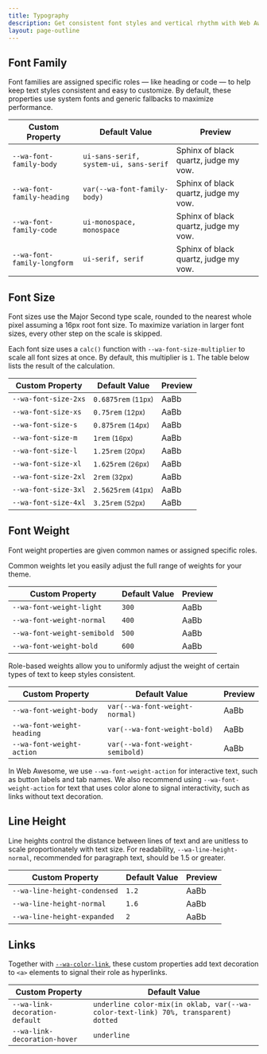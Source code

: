 ```yaml
---
title: Typography
description: Get consistent font styles and vertical rhythm with Web Awesome's typography properties.
layout: page-outline
---
```


## Font Family

Font families are assigned specific roles &mdash; like heading or code &mdash; to help keep text styles consistent and easy to customize. By default, these properties use system fonts and generic fallbacks to maximize performance.

| Custom Property             | Default Value                          | Preview                                                                                              |
| --------------------------- | -------------------------------------- | ---------------------------------------------------------------------------------------------------- |
| `--wa-font-family-body`     | `ui-sans-serif, system-ui, sans-serif` | <div style="font-family: var(--wa-font-family-body)">Sphinx of black quartz, judge my vow.</div>     |
| `--wa-font-family-heading`  | `var(--wa-font-family-body)`           | <div style="font-family: var(--wa-font-family-heading)">Sphinx of black quartz, judge my vow.</div>  |
| `--wa-font-family-code`     | `ui-monospace, monospace`              | <div style="font-family: var(--wa-font-family-code)">Sphinx of black quartz, judge my vow.</div>     |
| `--wa-font-family-longform` | `ui-serif, serif`                      | <div style="font-family: var(--wa-font-family-longform)">Sphinx of black quartz, judge my vow.</div> |

## Font Size

Font sizes use the Major Second type scale, rounded to the nearest whole pixel assuming a 16px root font size. To maximize variation in larger font sizes, every other step on the scale is skipped.

Each font size uses a `calc()` function with `--wa-font-size-multiplier` to scale all font sizes at once. By default, this multiplier is `1`. The table below lists the result of the calculation.

| Custom Property      | Default Value                     | Preview                                                    |
| -------------------- | --------------------------------- | ---------------------------------------------------------- |
| `--wa-font-size-2xs` | `0.6875rem` <small>(11px)</small> | <div style="font-size: var(--wa-font-size-2xs)">AaBb</div> |
| `--wa-font-size-xs`  | `0.75rem` <small>(12px)</small>   | <div style="font-size: var(--wa-font-size-xs)">AaBb</div>  |
| `--wa-font-size-s`   | `0.875rem` <small>(14px)</small>  | <div style="font-size: var(--wa-font-size-s)">AaBb</div>   |
| `--wa-font-size-m`   | `1rem` <small>(16px)</small>      | <div style="font-size: var(--wa-font-size-m)">AaBb</div>   |
| `--wa-font-size-l`   | `1.25rem` <small>(20px)</small>   | <div style="font-size: var(--wa-font-size-l)">AaBb</div>   |
| `--wa-font-size-xl`  | `1.625rem` <small>(26px)</small>  | <div style="font-size: var(--wa-font-size-xl)">AaBb</div>  |
| `--wa-font-size-2xl` | `2rem` <small>(32px)</small>      | <div style="font-size: var(--wa-font-size-2xl)">AaBb</div> |
| `--wa-font-size-3xl` | `2.5625rem` <small>(41px)</small> | <div style="font-size: var(--wa-font-size-3xl)">AaBb</div> |
| `--wa-font-size-4xl` | `3.25rem` <small>(52px)</small>   | <div style="font-size: var(--wa-font-size-4xl)">AaBb</div> |

## Font Weight

Font weight properties are given common names or assigned specific roles.

Common weights let you easily adjust the full range of weights for your theme.

| Custom Property             | Default Value | Preview                                                             |
| --------------------------- | ------------- | ------------------------------------------------------------------- |
| `--wa-font-weight-light`    | `300`         | <div style="font-weight: var(--wa-font-weight-light)">AaBb</div>    |
| `--wa-font-weight-normal`   | `400`         | <div style="font-weight: var(--wa-font-weight-normal)">AaBb</div>   |
| `--wa-font-weight-semibold` | `500`         | <div style="font-weight: var(--wa-font-weight-semibold)">AaBb</div> |
| `--wa-font-weight-bold`     | `600`         | <div style="font-weight: var(--wa-font-weight-bold)">AaBb</div>     |

Role-based weights allow you to uniformly adjust the weight of certain types of text to keep styles consistent.

| Custom Property            | Default Value                    | Preview                                                            |
| -------------------------- | -------------------------------- | ------------------------------------------------------------------ |
| `--wa-font-weight-body`    | `var(--wa-font-weight-normal)`   | <div style="font-weight: var(--wa-font-weight-body)">AaBb</div>    |
| `--wa-font-weight-heading` | `var(--wa-font-weight-bold)`     | <div style="font-weight: var(--wa-font-weight-heading)">AaBb</div> |
| `--wa-font-weight-action`  | `var(--wa-font-weight-semibold)` | <div style="font-weight: var(--wa-font-weight-action)">AaBb</div>  |

In Web Awesome, we use `--wa-font-weight-action` for interactive text, such as button labels and tab names. We also recommend using `--wa-font-weight-action` for text that uses color alone to signal interactivity, such as links without text decoration.

## Line Height

Line heights control the distance between lines of text and are unitless to scale proportionately with text size. For readability, `--wa-line-height-normal`, recommended for paragraph text, should be 1.5 or greater.


| Custom Property              | Default Value | Preview                                                                                                                      |
| ---------------------------- | ------------- | ----------------------------------------------------------------------------------------------------------------------------- |
| `--wa-line-height-condensed` | `1.2`       | <div style="line-height: var(--wa-line-height-condensed); border-block-color: var(--wa-color-neutral-border-loud)">AaBb</div> |
| `--wa-line-height-normal`    | `1.6`         | <div style="line-height: var(--wa-line-height-normal); border-block-color: var(--wa-color-neutral-border-loud)">AaBb</div>    |
| `--wa-line-height-expanded`  | `2`           | <div style="line-height: var(--wa-line-height-expanded); border-block-color: var(--wa-color-neutral-border-loud)">AaBb</div>  |

## Links

Together with [`--wa-color-link`](/docs/theming/color/#text), these custom properties add text decoration to `<a>` elements to signal their role as hyperlinks.

| Custom Property                | Default Value                                                                      |
| ------------------------------ | ---------------------------------------------------------------------------------- |
| `--wa-link-decoration-default` | `underline color-mix(in oklab, var(--wa-color-text-link) 70%, transparent) dotted` |
| `--wa-link-decoration-hover`   | `underline`                                                                        |
